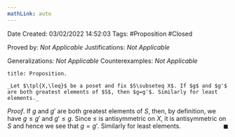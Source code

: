 ```yaml
---
mathLink: auto
---
```


<div class="topSpace"></div>

Date Created: 03/02/2022 14:52:03
Tags: #Proposition #Closed 

Proved by: _Not Applicable_
Justifications: _Not Applicable_

Generalizations: _Not Applicable_
Counterexamples: _Not Applicable_

``` ad-Proposition
title: Proposition.

_Let $\tpl{X,\leq}$ be a poset and fix $S\subseteq X$. If $g$ and $g'$ are both greatest elements of $S$, then $g=g'$. Similarly for least elements._

```

_Proof_. If $g$ and $g'$ are both greatest elements of $S$, then, by definition, we have $g\leq g'$ and $g'\leq g$. Since $\leq$ is antisymmetric on $X$, it is antisymmetric on $S$ and hence we see that $g=g'$. Similarly for least elements.<span style="float:right;">$\blacksquare$</span>
